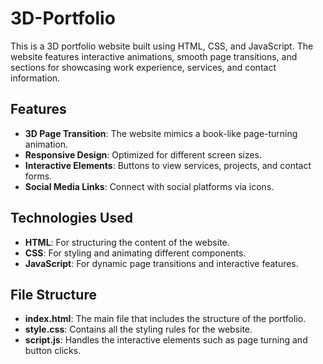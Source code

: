 # 3D-Portfolio

This is a 3D portfolio website built using HTML, CSS, and JavaScript. The website features interactive animations, smooth page transitions, and sections for showcasing work experience, services, and contact information.

## Features
- **3D Page Transition**: The website mimics a book-like page-turning animation.
- **Responsive Design**: Optimized for different screen sizes.
- **Interactive Elements**: Buttons to view services, projects, and contact forms.
- **Social Media Links**: Connect with social platforms via icons.

## Technologies Used
- **HTML**: For structuring the content of the website.
- **CSS**: For styling and animating different components.
- **JavaScript**: For dynamic page transitions and interactive features.
  
## File Structure
- **index.html**: The main file that includes the structure of the portfolio.
- **style.css**: Contains all the styling rules for the website.
- **script.js**: Handles the interactive elements such as page turning and button clicks.
